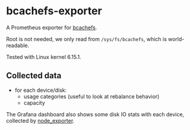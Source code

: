 # bcachefs-exporter

A Prometheus exporter for [bcachefs](https://bcachefs.org/).

Root is not needed, we only read from `/sys/fs/bcachefs`, which is world-readable.

Tested with Linux kernel 6.15.1.

## Collected data
- for each device/disk:
  - usage categories (useful to look at rebalance behavior)
  - capacity

The Grafana dashboard also shows some disk IO stats with each device, collected by [node_exporter](https://github.com/prometheus/node_exporter).
